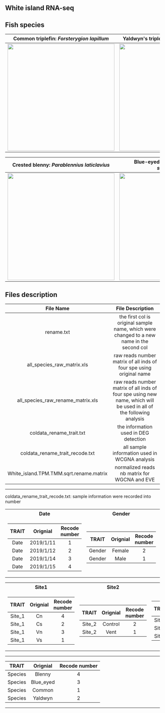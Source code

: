 White island RNA-seq
--------------------
## Fish species
Common triplefin: *Forsterygion lapillum*             |  Yaldwyn's triplefin: *Notoclinops yaldwyni*
:-------------------------:|:-------------------------:
<img src="https://images.reeflifesurvey.com/0/species_96_57467a68baab7.w1300.h866.jpg" width="348" />  |  <img src="http://www.ryanphotographic.com/images/JPEGS/Notoclinops%20yaldwyni%20Yaldwyn's%20triplefin,%20Poor%20Knights,%20New%20Zealand%20IMG_9169.jpg" width="348">


Crested blenny: *Parablennius laticlavius*             |  Blue-eyed triplefin: *Notoclinops segmentatus* 
:-------------------------:|:-------------------------:
<img src="https://upload.wikimedia.org/wikipedia/commons/thumb/0/06/Parablennius_laticlavius_%28Crested_blenny%29.jpg/440px-Parablennius_laticlavius_%28Crested_blenny%29.jpg" width="348">  |  <img src="https://upload.wikimedia.org/wikipedia/commons/6/69/Notoclinops_segmentatus_%28Blue-eyed_triplefin%29.jpg" width="348">


## Files description
|**File Name**|**File Description**|
|:---:|:---:|
|rename.txt|the first col is original sample name, which were changed to a new name in the second col|
|all_species_raw_matrix.xls|raw reads number matrix of all inds of four spe using original name|
|all_species_raw_rename_matrix.xls|raw reads number matrix of all inds of four spe using new name, which will be used in all of the following analysis|
|coldata_rename_trait.txt|the information used in DEG detection|
|coldata_rename_trait_recode.txt|all sample information used in WCGNA analysis|
|White_island.TPM.TMM.sqrt.rename.matrix|normalized reads nb matrix for WGCNA and EVE|
***
coldata_rename_trait_recode.txt: sample information were recorded into number  
<table>
<tr><th>Date</th><th>Gender</th><th>Sea condition</th></tr>
<tr><td>

|**TRAIT**|Orignial|**Recode number**|
|:---:|:---:|:---:|
|Date|2019/1/11|1|
|Date|2019/1/12|2|
|Date|2019/1/14|3|
|Date|2019/1/15|4|

</td><td>

|**TRAIT**|Orignial|**Recode number**|
|:---:|:---:|:---:|
|Gender|Female|2|
|Gender|Male|1|

</td><td>

|**TRAIT**|Orignial|**Recode number**|
|:---:|:---:|:---:|
|Sea_condition|big_swell|2|
|Sea_condition|calm_sea|1|
|Sea_condition|medium_swell|3| 

</td></tr> </table>

<table>
<tr><th>Site1</th><th>Site2</th><th>Site3</th></tr>
<tr><td>

|**TRAIT**|Orignial|**Recode number**|
|:---:|:---:|:---:|
|Site_1|Cn|4|
|Site_1|Cs|2|
|Site_1|Vn|3|
|Site_1|Vs|1|

</td><td>

|**TRAIT**|Orignial|**Recode number**|
|:---:|:---:|:---:|
|Site_2|Control|2|
|Site_2|Vent|1|

</td><td>

|**TRAIT**|Orignial|**Recode number**|
|:---:|:---:|:---:|
|Site_3|Control|2|
|Site_3|Vn|3|
|Site_3|Vs|1| 

</td></tr> </table>


***
|**TRAIT**|Orignial|**Recode number**|
|:---:|:---:|:---:|
|Species|Blenny|4|
|Species|Blue_eyed|3|
|Species|Common|1|
|Species|Yaldwyn|2|
***
